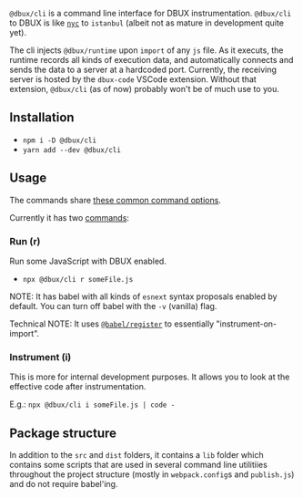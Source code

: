 `@dbux/cli` is a command line interface for DBUX instrumentation.
`@dbux/cli` to DBUX is like [`nyc`](https://github.com/istanbuljs/nyc) to `istanbul` (albeit not as mature in development quite yet).

The cli injects `@dbux/runtime` upon `import` of any `js` file. As it executs, the runtime records all kinds of execution data, and automatically connects and sends the data to a server at a hardcoded port. Currently, the receiving server is hosted by the `dbux-code` VSCode extension. Without that extension, `@dbux/cli` (as of now) probably won't be of much use to you.

## Installation

* `npm i -D @dbux/cli`
* `yarn add --dev @dbux/cli`


## Usage
The commands share [these common command options](dbux-cli/src/util/commandCommons.js).

Currently it has two [commands](dbux-cli/src/commands):

### Run (r)
Run some JavaScript with DBUX enabled.

* `npx @dbux/cli r someFile.js`

NOTE: It has babel with all kinds of `esnext` syntax proposals enabled by default. You can turn off babel with the `-v` (vanilla) flag.

Technical NOTE: It uses [`@babel/register`](https://babeljs.io/docs/en/babel-register) to essentially "instrument-on-import".


### Instrument (i)
This is more for internal development purposes. It allows you to look at the effective code after instrumentation.

E.g.: `npx @dbux/cli i someFile.js | code -`


## Package structure
In addition to the `src` and `dist` folders, it contains a `lib` folder which contains some scripts that are used in several command line utilitiies throughout the project structure (mostly in `webpack.config`s and `publish.js`) and do not require babel'ing.